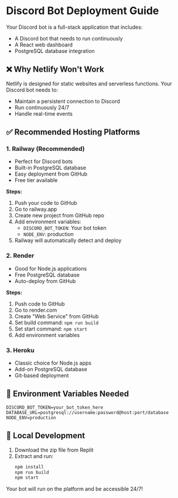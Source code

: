 # Discord Bot Deployment Guide

Your Discord bot is a full-stack application that includes:
- A Discord bot that needs to run continuously
- A React web dashboard
- PostgreSQL database integration

## ❌ Why Netlify Won't Work
Netlify is designed for static websites and serverless functions. Your Discord bot needs to:
- Maintain a persistent connection to Discord
- Run continuously 24/7
- Handle real-time events

## ✅ Recommended Hosting Platforms

### 1. Railway (Recommended)
- Perfect for Discord bots
- Built-in PostgreSQL database
- Easy deployment from GitHub
- Free tier available

**Steps:**
1. Push your code to GitHub
2. Go to railway.app
3. Create new project from GitHub repo
4. Add environment variables:
   - `DISCORD_BOT_TOKEN`: Your bot token
   - `NODE_ENV`: production
5. Railway will automatically detect and deploy

### 2. Render
- Good for Node.js applications
- Free PostgreSQL database
- Auto-deploy from GitHub

**Steps:**
1. Push code to GitHub
2. Go to render.com
3. Create "Web Service" from GitHub
4. Set build command: `npm run build`
5. Set start command: `npm start`
6. Add environment variables

### 3. Heroku
- Classic choice for Node.js apps
- Add-on PostgreSQL database
- Git-based deployment

## 🔧 Environment Variables Needed
```
DISCORD_BOT_TOKEN=your_bot_token_here
DATABASE_URL=postgresql://username:password@host:port/database
NODE_ENV=production
```

## 📁 Local Development
1. Download the zip file from Replit
2. Extract and run:
   ```bash
   npm install
   npm run build
   npm start
   ```

Your bot will run on the platform and be accessible 24/7!